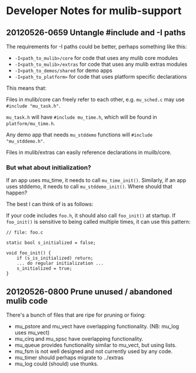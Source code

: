 # Developer Notes for mulib-support

## 20120526-0659 Untangle #include and -I paths

The requirements for -I paths could be better, perhaps something like this:

* `-I<path_to_mulib>/core` for code that uses any mulib core modules
* `-I<path_to_mulib>/extras` for code that uses any mulib extras modules
* `-I<path_to_demos/shared` for demo apps
* `-I<path_to_platform>` for code that uses platform specific declarations

This means that:

Files in mulib/core can freely refer to each other, e.g. `mu_sched.c` may use
`#include "mu_task.h"`.

`mu_task.h` will have `#include mu_time.h`, which will be found in
`platform/mu_time.h`.

Any demo app that needs `mu_stddemo` functions will `#include "mu_stddemo.h"`.

Files in mulib/extras can easily reference declarations in muilb/core.


### But what about initialization?

If an app uses mu_time, it needs to call `mu_time_init()`.  Similarly, if an app
uses stddemo, it needs to call `mu_stddemo_init()`.  Where should that happen?

The best I can think of is as follows:

If your code includes `foo.h`, it should also call `foo_init()` at startup.
If `foo_init()` is sensitive to being called multiple times, it can use this
pattern:

```
// file: foo.c

static bool s_initialized = false;

void foo_init() {
    if (s_is_initialized) return;
    ... do regular initialization ...
    s_initialized = true;  
}
```

## 20120526-0800 Prune unused / abandoned mulib code

There's a bunch of files that are ripe for pruning or fixing:

* mu_pstore and mu_vect have overlapping functionality.  (NB: mu_log uses mu_vect)
* mu_cirq and mu_spsc have overlapping functionality.
* mu_queue provides functionality similar to mu_vect, but using lists.
* mu_fsm is not well designed and not currently used by any code.
* mu_timer should perhaps migrate to ../extras
* mu_log could (should) use thunks.
